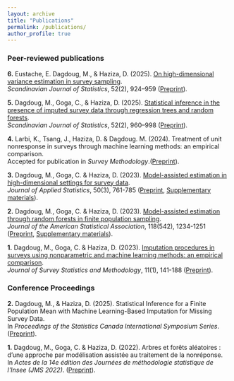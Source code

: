 ```yaml
---
layout: archive
title: "Publications"
permalink: /publications/
author_profile: true
---
```



### Peer-reviewed publications


**6.** Eustache, E. Dagdoug, M., & Haziza, D. (2025). [On high-dimensional variance estimation in survey sampling](https://onlinelibrary.wiley.com/doi/full/10.1111/sjos.12776). <br>
*Scandinavian Journal of Statistics*, 52(2), 924–959 ([Preprint](http://mehdiDagdoug.github.io/files/EustacheDagdougHaziza(2025).pdf)).

**5.**  Dagdoug, M., Goga, C., & Haziza, D. (2025). [Statistical inference in the presence of imputed survey data through regression trees and random forests](https://onlinelibrary.wiley.com/doi/abs/10.1111/sjos.12777). <br>
*Scandinavian Journal of Statistics*, 52(2), 960–998 ([Preprint](http://mehdiDagdoug.github.io/files/DagdougGogaHaziza(2025).pdf)).

**4.** Larbi, K., Tsang, J., Haziza, D. & Dagdoug. M. (2024). Treatment of unit nonresponse in surveys through machine learning methods: an empirical comparison. <br>
Accepted for publication in *Survey Methodology*.([Preprint](http://mehdiDagdoug.github.io/files/LarbiTsangHazizaDagdoug(2024).pdf)).

**3.** Dagdoug, M., Goga, C. & Haziza, D. (2023). [Model-assisted estimation in high-dimensional settings for survey data](https://www.tandfonline.com/doi/abs/10.1080/02664763.2022.2047905). <br>
*Journal of Applied Statistics*, 50(3), 761-785 ([Preprint](http://mehdiDagdoug.github.io/files/HD_DagdougGogaHaziza.pdf), [Supplementary materials](http://mehdiDagdoug.github.io/files/SM_HD_DagdougGogaHaziza.pdf)).

**2.** Dagdoug, M., Goga, C. & Haziza, D. (2023). [Model-assisted estimation through random forests in finite population sampling](https://www.tandfonline.com/doi/abs/10.1080/01621459.2021.1987250?journalCode=uasa20). <br>
*Journal of the American Statistical Association*, 118(542), 1234-1251 ([Preprint](http://mehdiDagdoug.github.io/files/RF_DagdougGogaHaziza.pdf), [Supplementary materials](http://mehdiDagdoug.github.io/files/marfSM.pdf)).

**1.** Dagdoug, M., Goga, C. & Haziza, D. (2023). [Imputation procedures in surveys using nonparametric and machine learning methods: an empirical comparison](https://academic.oup.com/jssam/advance-article-abstract/doi/10.1093/jssam/smab004/6362120). <br>
*Journal of Survey Statistics and Methodology*, 11(1), 141-188 ([Preprint](http://mehdiDagdoug.github.io/files/IMP_DagdougGogaHaziza.pdf)).



### Conference Proceedings

**2.** Dagdoug, M., & Haziza, D. (2025). Statistical Inference for a Finite Population Mean with Machine Learning-Based Imputation for Missing Survey Data. <br>
In *Proceedings of the Statistics Canada International Symposium Series*. ([Preprint](http://mehdiDagdoug.github.io/files/ProceedingsSymposium(25).pdf)).

**1.** Dagdoug, M., Goga, C. & Haziza, D. (2022). Arbres et forêts aléatoires : d’une approche par modélisation assistée au traitement de la nonréponse. <br>
In *Actes de la 14e édition des Journées de méthodologie statistique de l'Insee (JMS 2022)*. ([Preprint](http://mehdiDagdoug.github.io/files/jms2022.pdf)).





